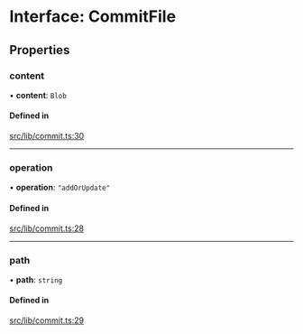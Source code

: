 # Interface: CommitFile

## Properties

### content

• **content**: `Blob`

#### Defined in

[src/lib/commit.ts:30](https://github.com/huggingface/huggingface.js/blob/main/packages/hub/src/lib/commit.ts#L30)

___

### operation

• **operation**: ``"addOrUpdate"``

#### Defined in

[src/lib/commit.ts:28](https://github.com/huggingface/huggingface.js/blob/main/packages/hub/src/lib/commit.ts#L28)

___

### path

• **path**: `string`

#### Defined in

[src/lib/commit.ts:29](https://github.com/huggingface/huggingface.js/blob/main/packages/hub/src/lib/commit.ts#L29)
